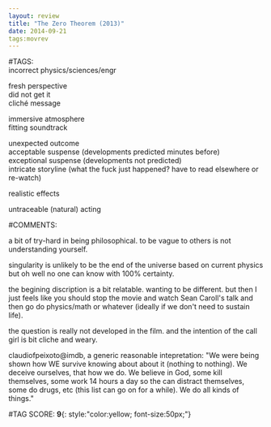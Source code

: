```yaml
---  
layout: review  
title: "The Zero Theorem (2013)"  
date: 2014-09-21  
tags:movrev  
---  
```

  
#TAGS:  
incorrect physics/sciences/engr  
  
fresh perspective  
did not get it  
cliché message  
  
immersive atmosphere  
fitting soundtrack  
  
unexpected outcome  
acceptable suspense (developments predicted minutes before)  
exceptional suspense (developments not predicted)  
intricate storyline (what the fuck just happened? have to read elsewhere or re-watch)  
  
realistic effects  
  
untraceable (natural) acting  
  
#COMMENTS:  
  
a bit of try-hard in being philosophical. to be vague to others is not understanding yourself.  
  
singularity is unlikely to be the end of the universe based on current physics but oh well no one can know with 100% certainty.  
  
the begining discription is a bit relatable. wanting to be different. but then I just feels like you should stop the movie and watch Sean Caroll's talk and then go do physics/math or whatever (ideally if we don't need to sustain life).  
  
the question is really not developed in the film. and the intention of the call girl is bit cliche and weary.  
  
claudiofpeixoto@imdb, a generic reasonable intepretation: "We were being shown how WE survive knowing about about it (nothing to nothing). We deceive ourselves, that how we do. We believe in God, some kill themselves, some work 14 hours a day so the can distract themselves, some do drugs, etc (this list can go on for a while). We do all kinds of things."  
  
  
  
  
  
#TAG SCORE: **9**{: style:"color:yellow; font-size:50px;"}  
